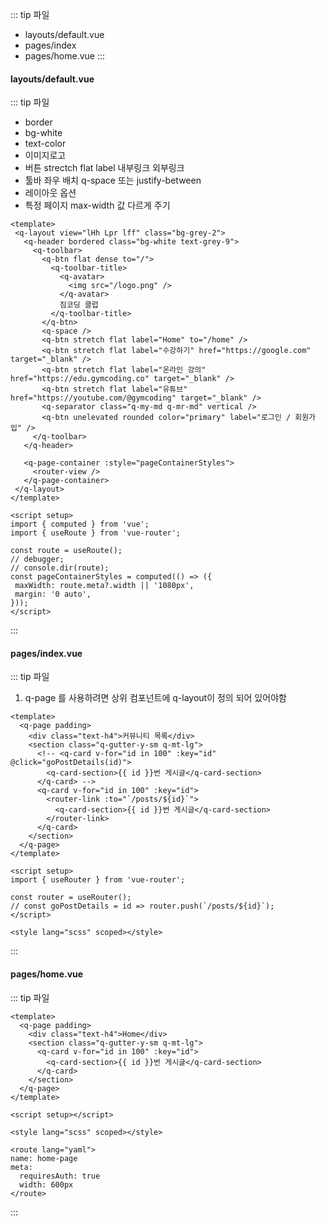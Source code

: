 
::: tip 파일
- layouts/default.vue
- pages/index
- pages/home.vue
:::

#### layouts/default.vue
::: tip 파일
 - border 
 - bg-white 
 - text-color 
 - 이미지로고
 - 버튼 strectch flat label 내부링크 외부링크
 - 툴바 좌우 배치 q-space 또는 justify-between
 - 레이아웃 옵션 
 - 특정 페이지 max-width 값 다르게 주기

 ```vue [@/layouts/default.vue]
<template>
  <q-layout view="lHh Lpr lff" class="bg-grey-2">
    <q-header bordered class="bg-white text-grey-9">
      <q-toolbar>
        <q-btn flat dense to="/">
          <q-toolbar-title>
            <q-avatar>
              <img src="/logo.png" />
            </q-avatar>
            짐코딩 클럽
          </q-toolbar-title>
        </q-btn>
        <q-space />
        <q-btn stretch flat label="Home" to="/home" />
        <q-btn stretch flat label="수강하기" href="https://google.com" target="_blank" />
        <q-btn stretch flat label="온라인 강의" href="https://edu.gymcoding.co" target="_blank" />
        <q-btn stretch flat label="유튜브" href="https://youtube.com/@gymcoding" target="_blank" />
        <q-separator class="q-my-md q-mr-md" vertical />
        <q-btn unelevated rounded color="primary" label="로그인 / 회원가입" />
      </q-toolbar>
    </q-header>

    <q-page-container :style="pageContainerStyles">
      <router-view />
    </q-page-container>
  </q-layout>
</template>

<script setup>
import { computed } from 'vue';
import { useRoute } from 'vue-router';

const route = useRoute();
// debugger;
// console.dir(route);
const pageContainerStyles = computed(() => ({
  maxWidth: route.meta?.width || '1080px',
  margin: '0 auto',
}));
</script>

 ```

:::

#### pages/index.vue
::: tip 파일

1. q-page 를 사용하려면 상위 컴포넌트에 q-layout이 정의 되어 있어야함


```vue [pages/index.vue]
<template>
  <q-page padding>
    <div class="text-h4">커뮤니티 목록</div>
    <section class="q-gutter-y-sm q-mt-lg">
      <!-- <q-card v-for="id in 100" :key="id" @click="goPostDetails(id)">
        <q-card-section>{{ id }}번 게시글</q-card-section>
      </q-card> -->
      <q-card v-for="id in 100" :key="id">
        <router-link :to="`/posts/${id}`">
          <q-card-section>{{ id }}번 게시글</q-card-section>
        </router-link>
      </q-card>
    </section>
  </q-page>
</template>

<script setup>
import { useRouter } from 'vue-router';

const router = useRouter();
// const goPostDetails = id => router.push(`/posts/${id}`);
</script>

<style lang="scss" scoped></style>

```
:::


#### pages/home.vue
::: tip 파일
```vue [home.vue 특정페이지 max-width 값 변경] 
<template>
  <q-page padding>
    <div class="text-h4">Home</div>
    <section class="q-gutter-y-sm q-mt-lg">
      <q-card v-for="id in 100" :key="id">
        <q-card-section>{{ id }}번 게시글</q-card-section>
      </q-card>
    </section>
  </q-page>
</template>

<script setup></script>

<style lang="scss" scoped></style>

<route lang="yaml">
name: home-page
meta:
  requiresAuth: true
  width: 600px
</route>
```
:::

